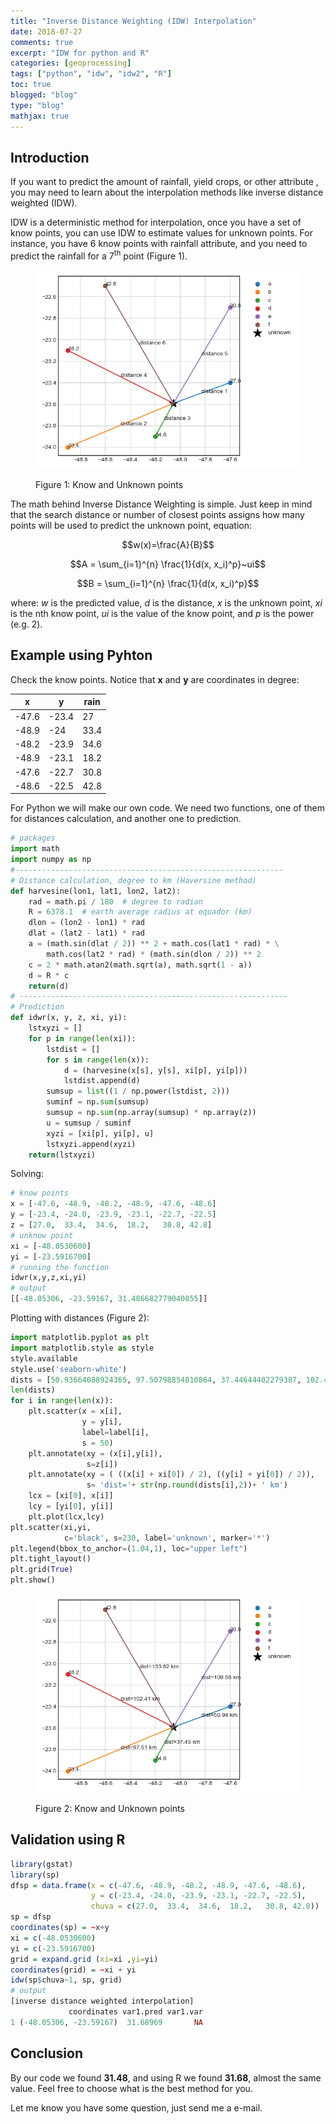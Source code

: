 ```yaml
---
title: "Inverse Distance Weighting (IDW) Interpolation"
date: 2018-07-27
comments: true
excerpt: "IDW for python and R"
categories: [geoprocessing]
tags: ["python", "idw", "idw2", "R"]
toc: true
blogged: "blog"
type: "blog"
mathjax: true
---
```


## Introduction

If you want to predict  the amount of rainfall, yield crops,  or other
attribute , you may need to learn about the interpolation methods like
inverse distance weighted (IDW). 

IDW is a deterministic method for interpolation, once you have a set of
know points, you can use IDW to estimate values for unknown points. For
instance, you have 6 know points with rainfall attribute, and you need to
predict the rainfall for a 7<sup>th</sup> point (Figure 1).

<figure>
  <img src="/post/pics/2018_07_27_points.png"  />
  <figcaption>
      <p>Figure 1: Know and Unknown points<p>
  </figcaption>
</figure>



The math behind Inverse Distance Weighting is simple. Just keep in mind
that the search distance or number of closest points assigns how many
points will be used to predict the unknown point, equation:

$$w(x)=\frac{A}{B}$$

$$A = \sum_{i=1}^{n} \frac{1}{d(x, x_i)^p}~ui$$

$$B = \sum_{i=1}^{n} \frac{1}{d(x, x_i)^p}$$

where: *w* is the predicted value, *d* is the distance,  *x* is the unknown point,
*x<inf>i</inf>* is the nth know point, *ui* is the value of the know
point, and *p* is the power (e.g. 2).


## Example using Pyhton

Check the know points. Notice that **x** and **y** are coordinates in degree:

|     x |     y | rain |
|-------|-------|------|
| -47.6 | -23.4 |   27 |
| -48.9 |   -24 | 33.4 |
| -48.2 | -23.9 | 34.6 |
| -48.9 | -23.1 | 18.2 |
| -47.6 | -22.7 | 30.8 |
| -48.6 | -22.5 | 42.8 |

For Python we will make our own code. We need two functions, one of them
for distances calculation, and another one to prediction.


```python
# packages
import math
import numpy as np
#------------------------------------------------------------
# Distance calculation, degree to km (Haversine method)
def harvesine(lon1, lat1, lon2, lat2):
    rad = math.pi / 180  # degree to radian
    R = 6378.1  # earth average radius at equador (km)
    dlon = (lon2 - lon1) * rad
    dlat = (lat2 - lat1) * rad
    a = (math.sin(dlat / 2)) ** 2 + math.cos(lat1 * rad) * \
        math.cos(lat2 * rad) * (math.sin(dlon / 2)) ** 2
    c = 2 * math.atan2(math.sqrt(a), math.sqrt(1 - a))
    d = R * c
    return(d)
# ------------------------------------------------------------
# Prediction
def idwr(x, y, z, xi, yi):
    lstxyzi = []
    for p in range(len(xi)):
        lstdist = []
        for s in range(len(x)):
            d = (harvesine(x[s], y[s], xi[p], yi[p]))
            lstdist.append(d)
        sumsup = list((1 / np.power(lstdist, 2)))
        suminf = np.sum(sumsup)
        sumsup = np.sum(np.array(sumsup) * np.array(z))
        u = sumsup / suminf
        xyzi = [xi[p], yi[p], u]
        lstxyzi.append(xyzi)
    return(lstxyzi)
```

Solving:

```python
# know points
x = [-47.6, -48.9, -48.2, -48.9, -47.6, -48.6]
y = [-23.4, -24.0, -23.9, -23.1, -22.7, -22.5]
z = [27.0,  33.4,  34.6,  18.2,   30.8, 42.8]
# unknow point
xi = [-48.0530600]
yi = [-23.5916700]
# running the function
idwr(x,y,z,xi,yi)
# output
[[-48.05306, -23.59167, 31.486682779040855]]
```
Plotting with distances (Figure 2):

```python
import matplotlib.pyplot as plt
import matplotlib.style as style
style.available
style.use('seaborn-white')
dists = [50.93664088924365, 97.50798854810864, 37.44644402279387, 102.4130216426453, 109.55825855482198, 133.81580425549404]
len(dists)
for i in range(len(x)):
    plt.scatter(x = x[i],
                y = y[i],
                label=label[i],
                s = 50)
    plt.annotate(xy = (x[i],y[i]),      
                 s=z[i])
    plt.annotate(xy = ( ((x[i] + xi[0]) / 2), ((y[i] + yi[0]) / 2)),      
                 s= 'dist='+ str(np.round(dists[i],2))+ ' km')
    lcx = [xi[0], x[i]]
    lcy = [yi[0], y[i]]
    plt.plot(lcx,lcy)    
plt.scatter(xi,yi,
            c='black', s=230, label='unknown', marker='*')
plt.legend(bbox_to_anchor=(1.04,1), loc="upper left")
plt.tight_layout()
plt.grid(True)
plt.show()
```

<figure>
  <img src="/post/pics/2018_07_27_pointsa.png"  />
  <figcaption>
      <p>Figure 2: Know and Unknown points<p>
  </figcaption>
</figure>

## Validation using R


```R
library(gstat)
library(sp)
dfsp = data.frame(x = c(-47.6, -48.9, -48.2, -48.9, -47.6, -48.6),
                  y = c(-23.4, -24.0, -23.9, -23.1, -22.7, -22.5),
                  chuva = c(27.0,  33.4,  34.6,  18.2,   30.8, 42.8))
sp = dfsp
coordinates(sp) = ~x+y
xi = c(-48.0530600)
yi = c(-23.5916700)
grid = expand.grid (xi=xi ,yi=yi)
coordinates(grid) = ~xi + yi
idw(sp$chuva~1, sp, grid)
# output
[inverse distance weighted interpolation]
             coordinates var1.pred var1.var
1 (-48.05306, -23.59167)  31.68969       NA
```

## Conclusion

By our code we found **31.48**, and using R we found **31.68**, almost the
same value. Feel free to choose what is the best method for you.

Let me know you have some question, just send me a e-mail.

